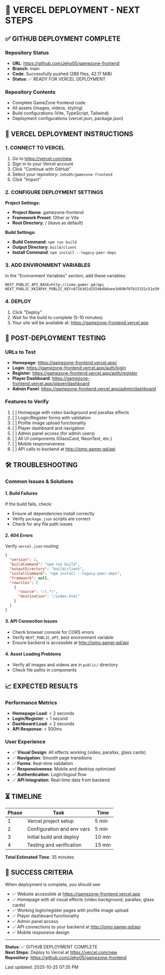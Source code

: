 # 🚀 VERCEL DEPLOYMENT - NEXT STEPS

## ✅ GITHUB DEPLOYMENT COMPLETE

### Repository Status
- **URL**: https://github.com/Jeho05/gamezone-frontend
- **Branch**: main
- **Code**: Successfully pushed (288 files, 42.17 MiB)
- **Status**: ✅ READY FOR VERCEL DEPLOYMENT

### Repository Contents
- Complete GameZone frontend code
- All assets (images, videos, styling)
- Build configurations (Vite, TypeScript, Tailwind)
- Deployment configurations (vercel.json, package.json)

## 🎯 VERCEL DEPLOYMENT INSTRUCTIONS

### 1. CONNECT TO VERCEL

1. Go to https://vercel.com/new
2. Sign in to your Vercel account
3. Click "Continue with GitHub"
4. Select your repository: `Jeho05/gamezone-frontend`
5. Click "Import"

### 2. CONFIGURE DEPLOYMENT SETTINGS

**Project Settings:**
- **Project Name**: gamezone-frontend
- **Framework Preset**: Other or Vite
- **Root Directory**: / (leave as default)

**Build Settings:**
- **Build Command**: `npm run build`
- **Output Directory**: `build/client`
- **Install Command**: `npm install --legacy-peer-deps`

### 3. ADD ENVIRONMENT VARIABLES

In the "Environment Variables" section, add these variables:

```
NEXT_PUBLIC_API_BASE=http://ismo.gamer.gd/api
NEXT_PUBLIC_KKIAPAY_PUBLIC_KEY=072b361d25546db0aee3d69bf07b15331c51e39f
```

### 4. DEPLOY

1. Click "Deploy"
2. Wait for the build to complete (5-10 minutes)
3. Your site will be available at: https://gamezone-frontend.vercel.app

## 🧪 POST-DEPLOYMENT TESTING

### URLs to Test
- **Homepage**: https://gamezone-frontend.vercel.app/
- **Login**: https://gamezone-frontend.vercel.app/auth/login
- **Register**: https://gamezone-frontend.vercel.app/auth/register
- **Player Dashboard**: https://gamezone-frontend.vercel.app/player/dashboard
- **Admin Panel**: https://gamezone-frontend.vercel.app/admin/dashboard

### Features to Verify
1. [ ] Homepage with video background and parallax effects
2. [ ] Login/Register forms with validation
3. [ ] Profile image upload functionality
4. [ ] Player dashboard and navigation
5. [ ] Admin panel access (for admin users)
6. [ ] All UI components (GlassCard, NeonText, etc.)
7. [ ] Mobile responsiveness
8. [ ] API calls to backend at http://ismo.gamer.gd/api

## 🛠️ TROUBLESHOOTING

### Common Issues & Solutions

#### 1. Build Failures
If the build fails, check:
- Ensure all dependencies install correctly
- Verify `package.json` scripts are correct
- Check for any file path issues

#### 2. 404 Errors
Verify `vercel.json` routing:
```json
{
  "version": 2,
  "buildCommand": "npm run build",
  "outputDirectory": "build/client",
  "installCommand": "npm install --legacy-peer-deps",
  "framework": null,
  "rewrites": [
    {
      "source": "/(.*)",
      "destination": "/index.html"
    }
  ]
}
```

#### 3. API Connection Issues
- Check browser console for CORS errors
- Verify `NEXT_PUBLIC_API_BASE` environment variable
- Ensure backend is accessible at http://ismo.gamer.gd/api

#### 4. Asset Loading Problems
- Verify all images and videos are in `public/` directory
- Check file paths in components

## 📈 EXPECTED RESULTS

### Performance Metrics
- **Homepage Load**: < 2 seconds
- **Login/Register**: < 1 second
- **Dashboard Load**: < 2 seconds
- **API Response**: < 500ms

### User Experience
- ✅ **Visual Design**: All effects working (video, parallax, glass cards)
- ✅ **Navigation**: Smooth page transitions
- ✅ **Forms**: Real-time validation
- ✅ **Responsiveness**: Mobile and desktop optimized
- ✅ **Authentication**: Login/logout flow
- ✅ **API Integration**: Real-time data from backend

## ⏳ TIMELINE

| Phase | Task | Time |
|-------|------|------|
| 1 | Vercel project setup | 5 min |
| 2 | Configuration and env vars | 5 min |
| 3 | Initial build and deploy | 10 min |
| 4 | Testing and verification | 15 min |

**Total Estimated Time**: 35 minutes

## 🎉 SUCCESS CRITERIA

When deployment is complete, you should see:
- ✅ Website accessible at https://gamezone-frontend.vercel.app
- ✅ Homepage with all visual effects (video background, parallax, glass cards)
- ✅ Working login/register pages with profile image upload
- ✅ Player dashboard functionality
- ✅ Admin panel access
- ✅ API connections to your backend at http://ismo.gamer.gd/api
- ✅ Mobile responsive design

---

**Status**: ✅ GITHUB DEPLOYMENT COMPLETE  
**Next Steps**: Deploy to Vercel at https://vercel.com/new  
**Repository**: https://github.com/Jeho05/gamezone-frontend

Last updated: 2025-10-25 07:35 PM